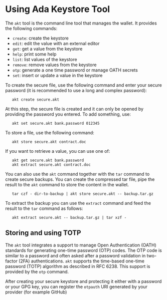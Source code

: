 # Using Ada Keystore Tool

The `akt` tool is the command line tool that manages the wallet.
It provides the following commands:

* `create`:   create the keystore
* `edit`:     edit the value with an external editor
* `get`:      get a value from the keystore
* `help`:     print some help
* `list`:     list values of the keystore
* `remove`:   remove values from the keystore
* `otp`:      generate a one time password or manage OATH secrets
* `set`:      insert or update a value in the keystore

To create the secure file, use the following command and enter
your secure password (it is recommended to use a long and complex password):

```
   akt create secure.akt
```

At this step, the secure file is created and it can only be opened
by providing the password you entered.  To add something, use:

```
   akt set secure.akt bank.password 012345
```

To store a file, use the following command:
```
   akt store secure.akt contract.doc
```

If you want to retrieve a value, you can use one of:
```
   akt get secure.akt bank.password
   akt extract secure.akt contract.doc
```

You can also use the `akt` command together with the `tar` command
to create secure backups.  You can create the compressed tar file,
pipe the result to the `akt` command to store the content in the wallet.

```
   tar czf - dir-to-backup | akt store secure.akt -- backup.tar.gz
```

To extract the backup you can use the `extract` command and feed the
result to the `tar` command as follows:

```
   akt extract secure.akt -- backup.tar.gz | tar xzf -
```

## Storing and using TOTP

The `akt` tool integrates a support to manage Open Authentication (OATH) standards for
generating one-time password (OTP) codes.  The OTP code is similar to a password and often
asked after a password validation in two-factor (2FA) authentications.  `akt` supports
the time-based one-time password (TOTP) algorithm as described in RFC 6238.  This support
is provided by the `otp` command.

After creating your secure keystore and protecting it either with a password or your GPG key,
you can register the `otpauth` URI generated by your provider (for example GitHub)
